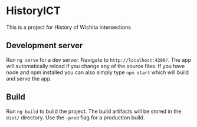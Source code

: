 # HistoryICT

This is a project for History of Wichita intersections

## Development server
Run `ng serve` for a dev server. Navigate to `http://localhost:4200/`. The app will automatically reload if you change any of the source files.
If you have node and npm installed you can also simply type `npm start` which will build and serve the app.

## Build

Run `ng build` to build the project. The build artifacts will be stored in the `dist/` directory. Use the `-prod` flag for a production build.

